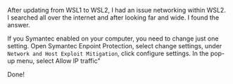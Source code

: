 ---
---

After updating from WSL1 to WSL2, I had an issue networking within WSL2. I searched all over the internet and after looking far and wide. I found the answer. 

If you Symantec enabled on your computer, you need to change just one setting. Open Symantec Enpoint Protection, select change settings, under `Network and Host Exploit Mitigation`, click configure settings. In the pop-up menu, select Allow IP traffic"

Done!
